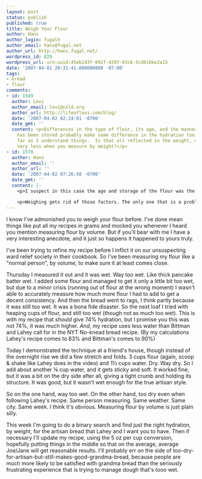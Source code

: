 ```yaml
---
layout: post
status: publish
published: true
title: Weigh Your Flour
author: Hans
author_login: fugalh
author_email: hans@fugal.net
author_url: http://hans.fugal.net/
wordpress_id: 829
wordpress_url: urn:uuid:45eb2d3f-092f-4297-93c6-5cd816be2a15
date: '2007-04-01 20:31:41.000000000 -07:00'
tags:
- bread
- flour
comments:
- id: 1569
  author: Levi
  author_email: levi@cold.org
  author_url: http://lifeoflevi.com/blog/
  date: '2007-04-02 02:24:01 -0700'
  date_gmt: ''
  content: <p>Differences in the type of flour, its age, and the manner in which it
    has been stored probably make some difference in the hydration too, at least as
    far as I understand things.  Is that all reflected in the weight, or does it just
    vary less when you measure by weight?</p>
- id: 1570
  author: Hans
  author_email: ''
  author_url: ''
  date: '2007-04-02 07:26:50 -0700'
  date_gmt: ''
  content: |-
    <p>I suspect in this case the age and storage of the flour was the biggest factor. I was using flour we bought last week which had been dumped into another container—I think it might have been fairly uncompressed for that reason. My friend's flour was in a big bin and was probably fairly old, so it had probably compressed over time.</p>

    <p>Weighing gets rid of those factors. The only one that is a problem is the amount of water the flour has absorbed. It's fairly dry here, so when I weigh I probably get a fairly close approximation. But if it's very humid where your flour is stored, you may indeed be getting a higher hydration than you bargained for, even if you weigh. Luckily this factor is somewhat consistent based on where you live, so you can learn to account for it as you would high-altitude cooking.</p>
---
```

<p>I know I've admonished you to weigh your flour before. I've done mean things
like put all my recipes in grams and mocked you whenever I heard you mention
measuring flour by volume. But if you'll bear with me I have a very interesting
anecdote, and it just so happens it happened to yours truly.</p>

<p>I've been trying to refine my recipe before I inflict it on our unsuspecting
ward relief society in their cookbook. So I've been measuring my flour like a
"normal person", by volume, to make sure it at least comes close.</p>

<p>Thursday I measured it out and it was wet. Way too wet. Like thick pancake
batter wet. I added some flour and managed to get it only a little bit too wet,
but due to a minor crisis (running out of flour at the wrong moment) I wasn't
able to accurately measure how much more flour I had to add to get a decent
consistency. And then the bread went to rags, I think partly because it was
still too wet. It was a bona fide disaster. So the next loaf I tried with
heaping cups of flour, and still too wet (though not as much too wet). This is
with my recipe that <em>should</em> give 74% hydration, but I promise you this was not
74%, it was much higher. <em>And</em>, my recipe uses less water than Bittman and
Lahey call for in the NYT No-knead bread recipe. (By my calculations Lahey's
recipe comes to 83% and Bittman's comes to 90%)</p>

<p>Today I demonstrated the technique at a friend's house, though instead of the
overnight rise we did a few stretch and folds. 3 cups flour (again, scoop &amp;
shake like Lahey does in the video) and 1⅓ cups water. Dry. Way dry. So I add
about another ⅙ cup water, and it gets sticky and soft. It worked fine, but it
was a bit on the dry side after all, giving a tight crumb and holding its
structure. It was good, but it wasn't wet enough for the true artisan style.</p>

<p>So on the one hand, way too wet. On the other hand, too dry even when following
Lahey's recipe. Same person measuring. Same weather. Same city. Same week. I
think it's obvious. Measuring flour by volume is just plain silly.</p>

<p>This week I'm going to do a binary search and find just the right hydration, by
weight, for the artisan bread that Lahey and I want you to have. Then if
necessary I'll update my recipe, using the 5 oz per cup conversion, hopefully
putting things in the middle so that on the average, average Joe/Jane will get
reasonable results. I'll probably err on the side of
too-dry-for-artisan-but-still-makes-good-grandma-bread, because people are much
more likely to be satisfied with grandma bread than the seriously frustrating
experience that is trying to manage dough that's tooo wet.</p>
